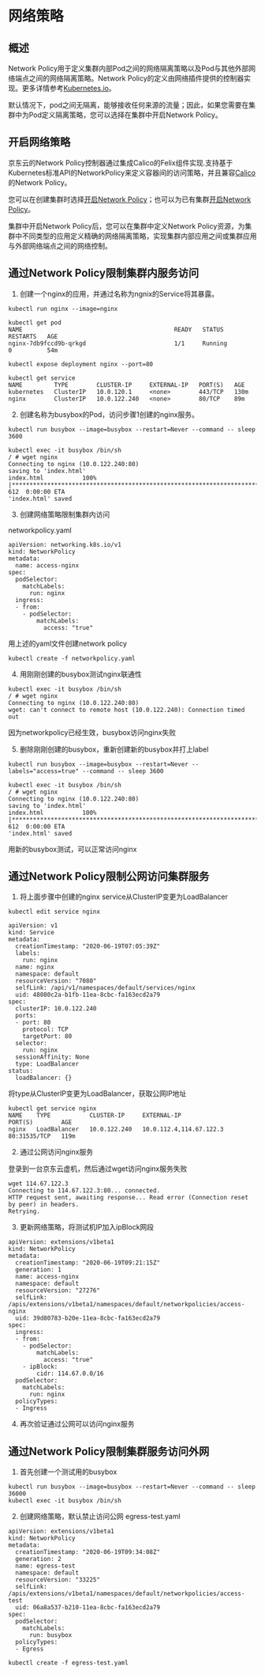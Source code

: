 # 网络策略

## 概述

Network Policy用于定义集群内部Pod之间的网络隔离策略以及Pod与其他外部网络端点之间的网络隔离策略。Network Policy的定义由网络插件提供的控制器实现。更多详情参考[Kubernetes.io](https://kubernetes.io/docs/concepts/services-networking/network-policies/)。

默认情况下，pod之间无隔离，能够接收任何来源的流量；因此，如果您需要在集群中为Pod定义隔离策略，您可以选择在集群中开启Network Policy。

## 开启网络策略

京东云的Network Policy控制器通过集成Calico的Felix组件实现.支持基于Kubernetes标准API的NetworkPolicy来定义容器间的访问策略，并且兼容[Calico](https://docs.projectcalico.org/v3.8/security/calico-network-policy)的Network Policy。 

您可以在创建集群时选择[开启Network Policy]()；也可以为已有集群[开启Network Policy]()。

集群中开启Network Policy后，您可以在集群中定义Network Policy资源，为集群中不同类型的应用定义精确的网络隔离策略，实现集群内部应用之间或集群应用与外部网络端点之间的网络控制。

## 通过Network Policy限制集群内服务访问

1. 创建一个nginx的应用，并通过名称为ngnix的Service将其暴露。

```
kubectl run nginx --image=nginx

kubectl get pod
NAME                                           READY   STATUS              RESTARTS   AGE
nginx-7db9fccd9b-qrkgd                         1/1     Running             0          54m

kubectl expose deployment nginx --port=80

kubectl get service
NAME         TYPE        CLUSTER-IP     EXTERNAL-IP   PORT(S)   AGE
kubernetes   ClusterIP   10.0.120.1     <none>        443/TCP   130m
nginx        ClusterIP   10.0.122.240   <none>        80/TCP    89m
```

2. 创建名称为busybox的Pod，访问步骤1创建的nginx服务。

```
kubectl run busybox --image=busybox --restart=Never --command -- sleep 3600

kubectl exec -it busybox /bin/sh
/ # wget nginx
Connecting to nginx (10.0.122.240:80)
saving to 'index.html'
index.html           100% |***************************************************************************************************************************|   612  0:00:00 ETA
'index.html' saved
```

3. 创建网络策略限制集群内访问

networkpolicy.yaml
```
apiVersion: networking.k8s.io/v1
kind: NetworkPolicy
metadata:
  name: access-nginx
spec:
  podSelector:
    matchLabels:
      run: nginx
  ingress:
  - from:
    - podSelector:
        matchLabels:
          access: "true"
```

用上述的yaml文件创建network policy

```
kubectl create -f networkpolicy.yaml
```

4. 用刚刚创建的busybox测试nginx联通性

```
kubectl exec -it busybox /bin/sh
/ # wget nginx
Connecting to nginx (10.0.122.240:80)
wget: can't connect to remote host (10.0.122.240): Connection timed out
```
因为networkpolicy已经生效，busybox访问nginx失败

5. 删除刚刚创建的busybox，重新创建新的busybox并打上label

```
kubectl run busybox --image=busybox --restart=Never --labels="access=true" --command -- sleep 3600

kubectl exec -it busybox /bin/sh
/ # wget nginx
Connecting to nginx (10.0.122.240:80)
saving to 'index.html'
index.html           100% |***************************************************************************************************************************|   612  0:00:00 ETA
'index.html' saved
```
用新的busybox测试，可以正常访问nginx

## 通过Network Policy限制公网访问集群服务

1. 将上面步骤中创建的nginx service从ClusterIP变更为LoadBalancer

```
kubectl edit service nginx

apiVersion: v1
kind: Service
metadata:
  creationTimestamp: "2020-06-19T07:05:39Z"
  labels:
    run: nginx
  name: nginx
  namespace: default
  resourceVersion: "7080"
  selfLink: /api/v1/namespaces/default/services/nginx
  uid: 48080c2a-b1fb-11ea-8cbc-fa163ecd2a79
spec:
  clusterIP: 10.0.122.240
  ports:
  - port: 80
    protocol: TCP
    targetPort: 80
  selector:
    run: nginx
  sessionAffinity: None
  type: LoadBalancer
status:
  loadBalancer: {}
```
将type从ClusterIP变更为LoadBalancer，获取公网IP地址

```
kubectl get service nginx
NAME    TYPE           CLUSTER-IP     EXTERNAL-IP               PORT(S)        AGE
nginx   LoadBalancer   10.0.122.240   10.0.112.4,114.67.122.3   80:31535/TCP   119m
```

2. 通过公网访问nginx服务

登录到一台京东云虚机，然后通过wget访问nginx服务失败
```
wget 114.67.122.3
Connecting to 114.67.122.3:80... connected.
HTTP request sent, awaiting response... Read error (Connection reset by peer) in headers.
Retrying.
```

3. 更新网络策略，将测试机IP加入ipBlock网段
```
apiVersion: extensions/v1beta1
kind: NetworkPolicy
metadata:
  creationTimestamp: "2020-06-19T09:21:15Z"
  generation: 1
  name: access-nginx
  namespace: default
  resourceVersion: "27276"
  selfLink: /apis/extensions/v1beta1/namespaces/default/networkpolicies/access-nginx
  uid: 39d80783-b20e-11ea-8cbc-fa163ecd2a79
spec:
  ingress:
  - from:
    - podSelector:
        matchLabels:
          access: "true"
    - ipBlock:
        cidr: 114.67.0.0/16
  podSelector:
    matchLabels:
      run: nginx
  policyTypes:
  - Ingress
```

4. 再次验证通过公网可以访问nginx服务

## 通过Network Policy限制集群服务访问外网

1. 首先创建一个测试用的busybox
```
kubectl run busybox --image=busybox --restart=Never --command -- sleep 36000
kubectl exec -it busybox /bin/sh

```

2. 创建网络策略，默认禁止访问公网
egress-test.yaml
```
apiVersion: extensions/v1beta1
kind: NetworkPolicy
metadata:
  creationTimestamp: "2020-06-19T09:34:08Z"
  generation: 2
  name: egress-test
  namespace: default
  resourceVersion: "33225"
  selfLink: /apis/extensions/v1beta1/namespaces/default/networkpolicies/access-test
  uid: 06a8a537-b210-11ea-8cbc-fa163ecd2a79
spec:
  podSelector:
    matchLabels:
      run: busybox
  policyTypes:
  - Egress
  ```
  
  ```
  kubectl create -f egress-test.yaml
  ```



